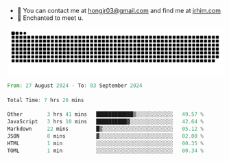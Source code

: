- 📧 You can contact me at hongjr03@gmail.com and find me at [jrhim.com](https://jrhim.com/)
- 💜 Enchanted to meet u.

![snake_animation](https://raw.githubusercontent.com/hongjr03/hongjr03/output/github-contribution-grid-snake.svg)

<!--START_SECTION:waka-->

```rust
From: 27 August 2024 - To: 03 September 2024

Total Time: 7 hrs 26 mins

Other        3 hrs 41 mins   ████████████▒░░░░░░░░░░░░   49.57 %
JavaScript   3 hrs 10 mins   ██████████▓░░░░░░░░░░░░░░   42.64 %
Markdown     22 mins         █▒░░░░░░░░░░░░░░░░░░░░░░░   05.12 %
JSON         8 mins          ▓░░░░░░░░░░░░░░░░░░░░░░░░   02.00 %
HTML         1 min           ░░░░░░░░░░░░░░░░░░░░░░░░░   00.35 %
TOML         1 min           ░░░░░░░░░░░░░░░░░░░░░░░░░   00.34 %
```

<!--END_SECTION:waka-->
